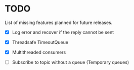 # TODO

List of missing features planned for future releases.

* [X] Log error and recover if the reply cannot be sent
* [X] Threadsafe TimeoutQueue
* [X] Multithreaded consumers
* [ ] Subscribe to topic without a queue (Temporary queues)

